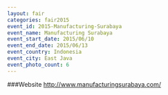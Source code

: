 ```yaml
---
layout: fair
categories: fair2015
event_id: 2015-Manufacturing-Surabaya
event_name: Manufacturing Surabaya
event_start_date: 2015/06/10
event_end_date: 2015/06/13
event_country: Indonesia
event_city: East Java
event_photo_count: 6
---
```


###Website
<http://www.manufacturingsurabaya.com/>